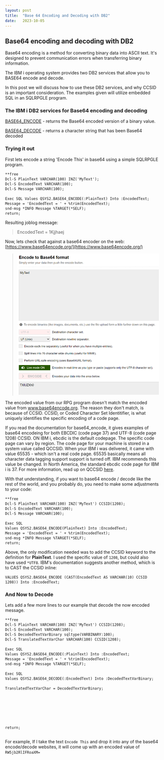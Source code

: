 ```yaml
---
layout: post
title:  "Base 64 Encoding and Decoding with DB2"
date:   2023-10-05
---
```


## Base64 encoding and decoding with DB2

Base64 encoding is a method for converting binary data into ASCII text. It's designed to prevent communication errors when transferring binary information.

The IBM i operating system provides two DB2 services that allow you to BASE64 encode and decode.

In this post we will discuss how to use these DB2 services, and why CCSID is an important consideration.  The examples given will utilize embedded SQL in an SQLRPGLE program.

### The IBM i DB2 services for Base64 encoding and decoding

[BASE64_ENCODE](https://www.ibm.com/docs/en/i/7.5?topic=functions-base64-encode) - returns the Base64 encoded version of a binary value.

[BASE64_DECODE](https://www.ibm.com/docs/en/i/7.5?topic=functions-base64-decode) - returns a character string that has been Base64 decoded

### Trying it out

First lets encode a string 'Encode This' in base64 using a simple SQLRPGLE program.

```
**free
Dcl-S PlainText VARCHAR(100) INZ('MyText');
Dcl-S EncodedText VARCHAR(100);
Dcl-S Message VARCHAR(100); 

Exec SQL Values QSYS2.BASE64_ENCODE(:PlainText) Into :EncodedText;
Message = 'EncodedText = ' + %trim(EncodedText);
snd-msg *INFO Message %TARGET(*SELF);
return;
```
Resulting joblog message:

>    EncodedText = 1Kjjhaej

Now, lets check that against a base64 encoder on the web: [https://www.base64encode.org/](https://www.base64encode.org/)

> ![bas64encode.org screen grab](/assets/images/base64-1.png)

The encoded value from our RPG program doesn't match the encoded value from www.base64encode.org.  The reason they don't match, is because of CCSID.  CCSID, or Coded Character Set Identitifier, is what uniquely identifies the specific encoding of a code page.

If you read the documentation for base64_encode, it gives examples of base64 encodeing for both EBCDIC (code page 37) and UTF-8 (code page 1208) CCSID.  ON IBM i, ebcdic is the default codepage. The specific code page can vary by region.  The code page for your machine is stored in a system value called QCCSID.  When your IBM i was delivered, it came with value 65535 - which isn't a real code page.  65535 basically means all character data tagging support support is turned off.  IBM recommends this value be changed.  In North America, the standard ebcdic code page for IBM i is 37.  For more information, read up on QCCSID [here](https://www.ibm.com/docs/en/i/7.5?topic=values-coded-character-set-identifier-qccsid-system-value).

With that understanding, if you want to base64 encode / decode like the rest of the world, and you probably do, you need to make some adjustments to your code:

```
**free
Dcl-S PlainText VARCHAR(100) INZ('MyText') CCSID(1208);
Dcl-S EncodedText VARCHAR(100);
Dcl-S Message VARCHAR(100); 

Exec SQL 
Values QSYS2.BASE64_ENCODE(PlainText) Into :EncodedText;
Message = 'EncodedText = ' + %trim(EncodedText);
snd-msg *INFO Message %TARGET(*SELF);
return;
```

Above, the only modification needed was to add the CCSID keyword to the definition for **PlainText**.  I used the specific value of `1208`, but could also have used `*UTF8`.  IBM's documentation suggests another method, which is to CAST the CCSID inline:

```
VALUES QSYS2.BASE64_ENCODE (CAST(EncodedText AS VARCHAR(10) CCSID 1208)) Into :EncodedText;
```

### And Now to Decode

Lets add a few more lines to our example that decode the now encoded message.

```
**free
Dcl-S PlainText VARCHAR(100) INZ('MyText') CCSID(1208);
Dcl-S EncodedText VARCHAR(100);
Dcl-S DecodedTextVarBinary sqltype(VARBINARY:100); 
Dcl-S TranslatedTextVarChar VARCHAR(100) CCSID(1208); 

Exec SQL 
Values QSYS2.BASE64_ENCODE(:PlainText) Into :EncodedText;
Message = 'EncodedText = ' + %trim(EncodedText);
snd-msg *INFO Message %TARGET(*SELF);

Exec SQL
Values QSYS2.BASE64_DECODE(:EncodedText) Into :DecodedTextVarBinary;

TranslatedTextVarChar = DecodedTextVarBinary;







return;


```


For example, If I take the text `Encode This` and drop it into any of the base64 encode/decode websites, it will come up with an encoded value of `RW5jb2RlIFRoaXM=`

